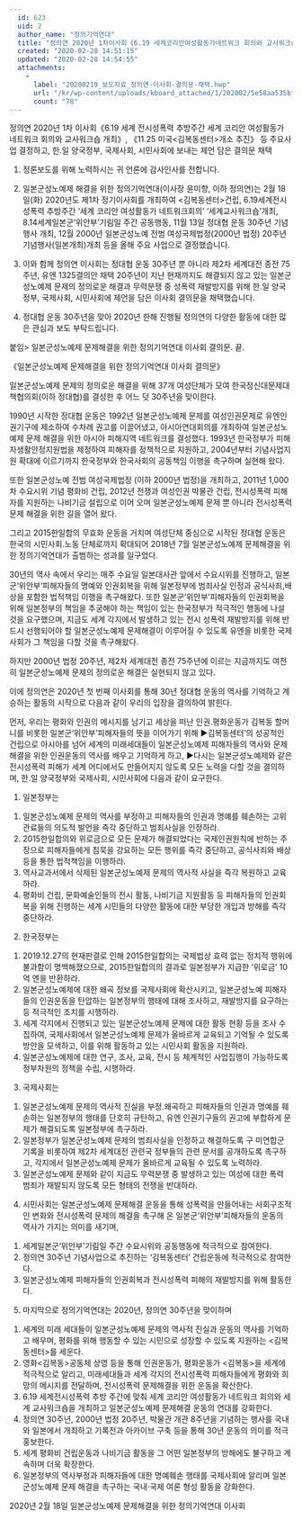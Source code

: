```yaml
---
  id: 623
  uid: 2
  author_name: "정의기억연대"
  title: "정의연 2020년 1차이사회《6.19 세계코리안여성활동가네트워크 회의와 교사워크숍 개최》, 《11.25 미국&lt;김복동센터&gt;개소 추진》등 주요사업 결정"
  created: "2020-02-28 14:51:15"
  updated: "2020-02-28 14:54:55"
  attachments: 
    - 
      label: "20200219_보도자료_정의연-이사회-결의문-채택.hwp"
      url: "/kr/wp-content/uploads/kboard_attached/1/202002/5e58aa535bf4c8534460.hwp"
      count: "78"
---
```

정의연 2020년 1차 이사회《6.19 세계 전시성폭력 추방주간 세계 코리안 여성활동가 네트워크 회의와 교사워크숍 개최》, 《11.25 미국<김복동센터>개소 추진》 등 주요사업 결정하고, 한.일 양국정부, 국제사회, 시민사회에 보내는 제언 담은 결의문 채택

1. 정론보도를 위해 노력하시는 귀 언론에 감사인사를 전합니다. 

2. 일본군성노예제 해결을 위한 정의기억연대(이사장 윤미향, 이하 정의연)는 2월 18일(화) 2020년도 제1차 정기이사회를 개최하여 <김복동센터>건립, 6.19세계전시성폭력 추방주간 ‘세계 코리안 여성활동가 네트워크회의’ ‘세계교사워크숍’개최, 8.14세계일본군‘위안부’기림일 주간 공동행동, 11월 13일 정대협 운동 30주년 기념행사 개최, 12월 2000년 일본군성노예 전범 여성국제법정(2000년 법정) 20주년 기념행사(일본개최)개최 등을 올해 주요 사업으로 결정했습니다. 

3. 이와 함께 정의연 이사회는 정대협 운동 30주년 뿐 아니라 제2차 세계대전 종전 75주년, 유엔 1325결의안 채택 20주년이 지난 현재까지도 해결되지 않고 있는 일본군성노예제 문제의 정의로운 해결과 무력분쟁 중 성폭력 재발방지를 위해 한.일 양국정부, 국제사회, 시민사회에 제언을 담은 이사회 결의문을 채택했습니다. 

4. 정대협 운동 30주년을 맞아 2020년 한해 진행될 정의연의 다양한 활동에 대한 많은 관심과 보도 부탁드립니다. 

붙임> 일본군성노예제 문제해결을 위한 정의기억연대 이사회 결의문. 끝. 


《일본군성노예제 문제해결을 위한 정의기억연대 이사회 결의문》

일본군성노예제 문제의 정의로운 해결을 위해 37개 여성단체가 모여 한국정신대문제대책협의회(이하 정대협)를 결성한 후 어느 덧 30주년을 맞이한다. 

1990년 시작한 정대협 운동은 1992년 일본군성노예제 문제를 여성인권문제로 유엔인권기구에 제소하여 수차례 권고를 이끌어냈고, 아시아연대회의를 개최하여 일본군성노예제 문제 해결을 위한 아시아 피해지역 네트워크를 결성했다. 1993년 한국정부가 피해자생활안정지원법을 제정하여 피해자를 정책적으로 지원하고, 2004년부터 기념사업지원 확대에 이르기까지 한국정부와 한국사회의 공동책임 이행을 촉구하며 실현해 왔다. 

또한 일본군성노예 전범 여성국제법정 (이하 2000년 법정)을 개최하고, 2011년 1,000차 수요시위 기념 평화비 건립, 2012년 전쟁과 여성인권 박물관 건립, 전시성폭력 피해자를 지원하는 나비기금 설립으로 이어 오며 일본군성노예제 문제 뿐 아니라 전시성폭력 문제 해결을 위한 길을 열어 왔다. 

그리고 2015한일합의 무효화 운동을 거치며 여성단체 중심으로 시작된 정대협 운동은 한국의 시민사회.노동 단체로까지 확대되어 2018년 7월 일본군성노예제 문제해결을 위한 정의기억연대가 출범하는 성과를 일구었다. 

30년의 역사 속에서 우리는 매주 수요일 일본대사관 앞에서 수요시위를 진행하고, 일본군‘위안부’피해자들의 명예와 인권회복을 위해 일본정부에 범죄사실 인정과 공식사죄,배상을 포함한 법적책임 이행을 촉구해왔다. 또한 일본군‘위안부’피해자들의 인권회복을 위해 일본정부의 책임을 추궁해야 하는 책임이 있는 한국정부가 적극적인 행동에 나설 것을 요구했으며, 지금도 세계 각지에서 발생하고 있는 전시 성폭력 재발방지를 위해 반드시 선행되어야 할 일본군성노예제 문제해결이 이루어질 수 있도록 유엔을 비롯한 국제사회가 그 책임을 다할 것을 촉구해왔다. 

하지만 2000년 법정 20주년, 제2차 세계대전 종전 75주년에 이르는 지금까지도 여전히 일본군성노예제 문제의 정의로운 해결은 실현되지 않고 있다. 

이에 정의연은 2020년 첫 번째 이사회를 통해 30년 정대협 운동의 역사를 기억하고 계승하는 활동의 시작으로 다음과 같이 우리의 입장을 결의하여 밝힌다.

먼저, 우리는 평화와 인권의 메시지를 남기고 세상을 떠난 인권.평화운동가 김복동 할머니를 비롯한 일본군‘위안부’피해자들의 뜻을 이어가기 위해 ▶김복동센터’의 성공적인 건립으로 아시아를 넘어 세계의 미래세대들이 일본군성노예제 피해자들의 역사와 문제해결을 위한 인권운동의 역사를 배우고 기억하게 하고, ▶다시는 일본군성노예제와 같은 전시성폭력 피해가 세계 어디에서도 만들어지지 않도록 모든 노력을 다할 것을 결의하며, 한.일 양국정부와 국제사회, 시민사회에 다음과 같이 요구한다. 

1. 일본정부는 
1) 일본군성노예제 문제의 역사를 부정하고 피해자들의 인권과 명예를 훼손하는 고위 관료들의 의도적 발언을 즉각 중단하고 범죄사실을 인정하라. 
2) 2015한일합의와 위로금으로 모든 문제가 해결되었다는 국제인권원칙에 반하는 주장으로 피해자들에게 침묵을 강요하는 모든 행위를 즉각 중단하고, 공식사죄와 배상 등을 통한 법적책임을 이행하라. 
3) 역사교과서에서 삭제된 일본군성노예제 문제의 역사적 사실을 즉각 복원하고 교육하라.
4) 평화비 건립, 문화예술인들의 전시 활동, 나비기금 지원활동 등 피해자들의 인권회복을 위해 진행하는 세계 시민들의 다양한 활동에 대한 부당한 개입과 방해를 즉각 중단하라. 

2. 한국정부는
1) 2019.12.27의 현재판결로 인해 2015한일합의는 국제법상 효력 없는 정치적 행위에 불과함이 명백해졌으므로, 2015한일합의의 결과로 일본정부가 지급한 ‘위로금’ 10억 엔을 반환하라.
2) 일본군성노예제에 대한 왜곡 정보를 국제사회에 확산시키고, 일본군성노예 피해자들의 인권운동을 탄압하는 일본정부의 행태에 대해 조사하고, 재발방지를 요구하는 등 적극적인 조치를 시행하라. 
3) 세계 각지에서 진행되고 있는 일본군성노예제 문제에 대한 활동 현황 등을 조사 수집하여, 국제사회에서 일본군성노예제 문제가 올바르게 교육되고 기억될 수 있도록 방안을 모색하고, 이를 위해 활동하고 있는 시민사회 활동을 지원하라. 
4) 일본군성노예제에 대한 연구, 조사, 교육, 전시 등 체계적인 사업집행이 가능하도록 정부차원의 정책을 수립, 시행하라. 

3. 국제사회는
1) 일본군성노예제 문제의 역사적 진실을 부정.왜곡하고 피해자들의 인권과 명예를 훼손하는 일본정부의 행태를 단호히 규탄하고, 유엔 인권기구들의 권고에 부합하게 문제가 해결되도록 일본정부에 촉구하라. 
2) 일본정부가 일본군성노예제 문제의 범죄사실을 인정하고 해결하도록 구 미연합군 기록을 비롯하여 제2차 세계대전 관련국 정부들의 관련 문서를 공개하도록 촉구하고, 각지에서 일본군성노예제 문제가 올바르게 교육될 수 있도록 노력하라. 
3) 일본군성노예제 문제와 같이 지금도 무력분쟁 중 발생하고 있는 여성에 대한 폭력 범죄가 재발되지 않도록 모든 형태의 전쟁을 반대하라. 

4. 시민사회는 
일본군성노예제 문제해결 운동을 통해 성폭력을 만들어내는 사회구조적인 변화와 전시성폭력 문제의 해결을 촉구해 온 일본군‘위안부’피해자들의 운동의 역사가 가지는 의미를 새기며, 
1) 세계일본군‘위안부’기림일 주간 수요시위와 공동행동에 적극적으로 참여한다. 
2) 정의연 30주년 기념사업으로 추진하는 ‘김복동센터’ 건립운동에 적극적으로 참여한다.
3) 일본군성노예제 피해자들의 인권회복과 전시성폭력 피해의 재발방지를 위해 활동한다.

5. 마지막으로 정의기억연대는 2020년, 정의연 30주년을 맞이하며 
1) 세계의 미래 세대들이 일본군성노예제 문제의 역사적 진실과 운동의 역사를 기억하고 배우며, 평화를 위해 행동할 수 있는 시민으로 성장할 수 있도록 지원하는 <김복동센터>를 세운다. 
2) 영화<김복동>공동체 상영 등을 통해 인권운동가, 평화운동가 <김복동>을 세계에 적극적으로 알리고, 미래세대들과 세계 각지의 전시성폭력 피해자들에게 평화와 희망의 메시지를 전달하며, 전시성폭력 문제해결을 위한 운동을 확산한다. 
3) 6.19 세계전시성폭력 추방 주간에 맞춰 세계 코리안 여성활동가 네트워크 회의와 세계 교사워크숍을 개최하고 일본군성노예제 문제해결 운동의 연대를 강화한다.
4) 정의연 30주년, 2000년 법정 20주년, 박물관 개관 8주년을 기념하는 행사를 국내와 일본에서 개최하고 기록전과 아카이브 구축 등을 통해 30년 운동의 의미를 적극 홍보한다. 
5) 세계 평화비 건립운동과 나비기금 활동을 그 어떤 일본정부의 방해에도 불구하고 계속하며 더욱 확장한다. 
6) 일본정부의 역사부정과 피해자들에 대한 명예훼손 행태를 국제사회에 알리며 일본군성노예제 문제 해결을 촉구하는 국내·국제 여론 형성 활동을 강화한다. 

2020년 2월 18일 
일본군성노예제 문제해결을 위한 정의기억연대 이사회
